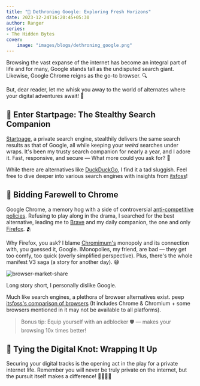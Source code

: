 ```yaml
---
title: "👑 Dethroning Google: Exploring Fresh Horizons"
date: 2023-12-24T16:20:45+05:30
author: Ranger
series:
- The Hidden Bytes
cover:
    image: "images/blogs/dethroning_google.png"
---
```


Browsing the vast expanse of the internet has become an integral part of life and for many, Google stands tall as the undisputed search giant. Likewise, Google Chrome reigns as the go-to browser. 🔍

But, dear reader, let me whisk you away to the world of alternates where your digital adventures await! 🌟

## 🌟 Enter Startpage: The Stealthy Search Companion
[Startpage](https://www.startpage.com/en/about-us), a private search engine, stealthily delivers the same search results as that of Google, all while keeping your _weird_ searches under wraps. It's been my trusty search companion for nearly a year, and I adore it. Fast, responsive, and secure — What more could you ask for? 🚀

While there are alternatives like [DuckDuckGo](https://duckduckgo.com/), I find it a tad sluggish. Feel free to dive deeper into various search engines with insights from [itsfoss](https://itsfoss.com/privacy-search-engines/)!

## 🦊 Bidding Farewell to Chrome

Google Chrome, a memory hog with a side of controversial [anti-competitive policies](https://www.youtube.com/watch?v=v4gXhmzQztE). Refusing to play along in the drama, I searched for the best alternative, leading me to [Brave](https://brave.com/) and my daily companion, the one and only [Firefox](https://www.mozilla.org/en-US/firefox/). 🫂

Why Firefox, you ask? I blame [Chromimum's](https://en.wikipedia.org/wiki/Chromium_(web_browser)) monopoly and its connection with, you guessed it, Google. IMonopolies, my friend, are bad — they get too comfy, too quick (overly simplified perspective). Plus, there's the whole manifest V3 saga (a story for another day). 😅

![browser-market-share](/images/blogs/graphs/browser-market-share.png)

Long story short, I personally dislike Google.

Much like search engines, a plethora of browser alternatives exist. peep [itsfoss's comparison of browsers](https://itsfoss.com/best-browsers-ubuntu-linux/) (It includes Chrome & Chromium + some browsers mentioned in it may not be available to all platforms).

> Bonus tip: Equip yourself with an adblocker 🛡 — makes your browsing 10x times better!


## 🔄 Tying the Digital Knot: Wrapping It Up

Securing your digital tracks is the opening act in the play for a private internet life. Remember you will never be truly private on the internet, but the pursuit itself makes a difference! 🕵️‍♂️🌐✨

